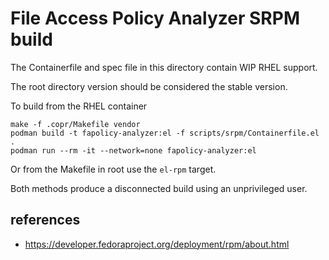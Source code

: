 File Access Policy Analyzer SRPM build
===

The Containerfile and spec file in this directory contain WIP RHEL support.

The root directory version should be considered the stable version.

To build from the RHEL container 

```text
make -f .copr/Makefile vendor
podman build -t fapolicy-analyzer:el -f scripts/srpm/Containerfile.el .
podman run --rm -it --network=none fapolicy-analyzer:el
```

Or from the Makefile in root use the `el-rpm` target.

Both methods produce a disconnected build using an unprivileged user.

## references

- https://developer.fedoraproject.org/deployment/rpm/about.html
